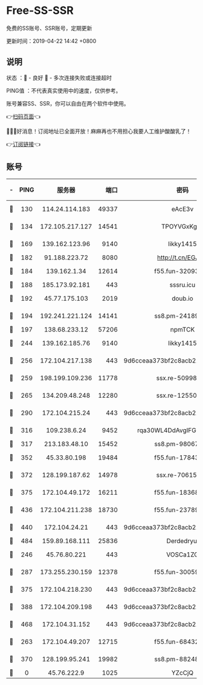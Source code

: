 # Free-SS-SSR

免费的SS账号、SSR账号，定期更新

更新时间：2019-04-22 14:42 +0800

## 说明

状态     ：🙂 - 良好 🙁 - 多次连接失败或连接超时

PING值   ：不代表真实使用中的速度，仅供参考。

账号兼容SS、SSR，你可以自由在两个软件中使用。

👉[扫码页面](https://liesauer.github.io/Free-SS-SSR/)👈

🎉🎉🎉好消息！订阅地址已全面开放！麻麻再也不用担心我要人工维护酸酸乳了！

👉[订阅链接](https://www.liesauer.net/yogurt/subscribe?ACCESS_TOKEN=DAYxR3mMaZAsaqUb)👈

## 账号

|-|PING|服务器|端口|密码|加密方式|区域|
|:----:|:----:|:-----:|-----:|:----:|:----:|:----:|
|🙂|130|114.24.114.183|49337|eAcE3v|chacha20-ietf|TW|
|🙂|134|172.105.217.127|14541|TPOYVGxKglpi|aes-256-cfb|JP|
|🙂|169|139.162.123.96|9140|likky1415|aes-256-cfb|JP|
|🙂|182|91.188.223.72|8080|http://t.cn/EGJIyrl|rc4-md5|RU|
|🙂|184|139.162.1.34|12614|f55.fun-32093873|aes-256-cfb|SG|
|🙂|188|185.173.92.181|443|sssru.icu|rc4-md5|RU|
|🙂|192|45.77.175.103|2019|doub.io|aes-128-ctr|SG|
|🙂|194|192.241.221.124|14141|ss8.pm-24189399|aes-256-cfb|US|
|🙂|197|138.68.233.12|57206|npmTCK|rc4-md5|US|
|🙂|244|139.162.185.76|9140|likky1415|aes-256-cfb|DE|
|🙂|256|172.104.217.138|443|9d6cceaa373bf2c8acb22e60b6a58be6|aes-256-cfb|US|
|🙂|259|198.199.109.236|11778|ssx.re-50998611|aes-256-cfb|US|
|🙂|265|134.209.48.248|12280|ssx.re-12550293|aes-256-cfb|US|
|🙂|290|172.104.215.24|443|9d6cceaa373bf2c8acb22e60b6a58be6|aes-256-cfb|US|
|🙂|316|109.238.6.24|9452|rqa30WL4DdAvgIFG6Fs3znzTa|aes-256-cfb|FR|
|🙂|317|213.183.48.10|15452|ss8.pm-98067260|rc4-md5|RU|
|🙂|352|45.33.80.198|19484|f55.fun-17843218|aes-256-cfb|US|
|🙂|372|128.199.187.62|14978|ssx.re-70615001|aes-256-cfb|SG|
|🙂|375|172.104.49.172|16211|f55.fun-18368784|aes-256-cfb|SG|
|🙂|436|172.104.211.238|18730|f55.fun-23789353|aes-256-cfb|US|
|🙂|440|172.104.24.21|443|9d6cceaa373bf2c8acb22e60b6a58be6|aes-256-cfb|US|
|🙂|484|159.89.168.111|25836|Derdedryuj|chacha20|IN|
|🙂|246|45.76.80.221|443|VOSCa1ZG|aes-256-cfb|DE|
|🙂|287|173.255.230.159|12378|f55.fun-30059944|aes-256-cfb|US|
|🙂|375|172.104.218.230|443|9d6cceaa373bf2c8acb22e60b6a58be6|aes-256-cfb|US|
|🙂|388|172.104.209.198|443|9d6cceaa373bf2c8acb22e60b6a58be6|aes-256-cfb|US|
|🙂|468|172.104.31.152|443|9d6cceaa373bf2c8acb22e60b6a58be6|aes-256-cfb|US|
|🙁|263|172.104.49.207|12715|f55.fun-68432861|aes-256-cfb|SG|
|🙁|370|128.199.95.241|19982|ss8.pm-88248816|aes-256-cfb|SG|
|🙁|0|45.76.222.9|1025|YZcCjQ|rc4-md5|JP|
